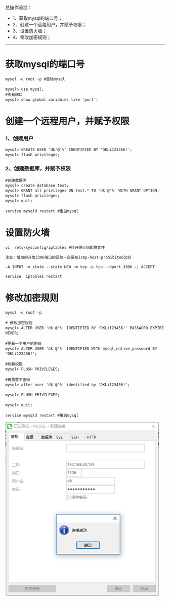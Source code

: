 总操作流程：
- 1、获取mysql的端口号；
- 2、创建一个远程用户，并赋予权限；
- 3、设置防火墙；
- 4、修改加密规则；

----------

# 获取mysql的端口号
```
mysql -u root -p #登陆mysql

mysql> use mysql;
#查看端口
mysql> show global variables like 'port'; 
```
# 创建一个远程用户，并赋予权限
### 1、创建用户
```
mysql> CREATE USER 'dk'@'%' IDENTIFIED BY 'DKLi123456!';
mysql> flush privileges;
```
### 2、创建数据库，并赋予权限
```
#创建数据库
mysql> create database test;
mysql> GRANT all privileges ON test.* TO 'dk'@'%' WITH GRANT OPTION;
mysql> flush privileges; 
mysql> quit;  

service mysqld restart #重启mysql
```
# 设置防火墙

```
vi  /etc/sysconfig/iptables #打开防火墙配置文件

```
`注意：增加的开放3306端口的语句一定要在icmp-host-prohibited之前`

```
-A INPUT -m state --state NEW -m tcp -p tcp --dport 3306 -j ACCEPT
```

```
service  iptables restart
```

# 修改加密规则
```
mysql -u root -p

# 修改加密规则
mysql> ALTER USER 'dk'@'%' IDENTIFIED BY 'DKLi123456!' PASSWORD EXPIRE NEVER;

#更新一下用户的密码 
mysql> ALTER USER 'dk'@'%' IDENTIFIED WITH mysql_native_password BY 'DKLi123456!';

#刷新权限 
mysql> FLUSH PRIVILEGES;

#再重置下密码
mysql> alter user 'dk'@'%' identified by 'DKLi123456!';

mysql> FLUSH PRIVILEGES;

mysql> quit;

service mysqld restart #重启mysql
```
![](image/1-1.png)